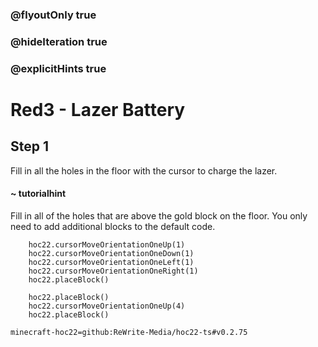 ### @flyoutOnly true
### @hideIteration true
### @explicitHints true


# Red3 - Lazer Battery

## Step 1
Fill in all the holes in the floor with the cursor to charge the lazer.

#### ~ tutorialhint 
Fill in all of the holes that are above the gold block on the floor. You only need to add additional blocks to the default code.



```ghost
    hoc22.cursorMoveOrientationOneUp(1)
    hoc22.cursorMoveOrientationOneDown(1)
    hoc22.cursorMoveOrientationOneLeft(1)
    hoc22.cursorMoveOrientationOneRight(1)
    hoc22.placeBlock()
```
```template  
    hoc22.placeBlock()
    hoc22.cursorMoveOrientationOneUp(4)       
    hoc22.placeBlock() 
```
```package
minecraft-hoc22=github:ReWrite-Media/hoc22-ts#v0.2.75
```